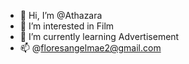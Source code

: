 - 👋 Hi, I’m @Athazara
- 👀 I’m interested in Film 
- 🌱 I’m currently learning Advertisement
- 📫 @floresangelmae2@gmail.com

<!---
Athazara/Athazara is a ✨ special ✨ repository because its `README.md` (this file) appears on your GitHub profile.
You can click the Preview link to take a look at your changes.
--->
